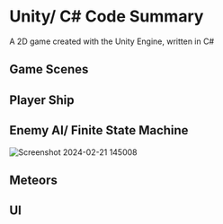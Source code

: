 # Unity/ C# Code Summary
 A 2D game created with the Unity Engine, written in C#


## Game Scenes

## Player Ship

## Enemy AI/ Finite State Machine

![Screenshot 2024-02-21 145008](https://github.com/JeremyMarkWilcox/Unity-C-Sharp-Code-Summary/assets/150622088/2f2e80af-7e7f-44f9-a02b-19c70c9ab855)


## Meteors

## UI






